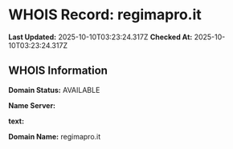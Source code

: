 # WHOIS Record: regimapro.it

**Last Updated:** 2025-10-10T03:23:24.317Z
**Checked At:** 2025-10-10T03:23:24.317Z

## WHOIS Information

**Domain Status:** AVAILABLE

**Name Server:** 

**text:** 

**Domain Name:** regimapro.it

